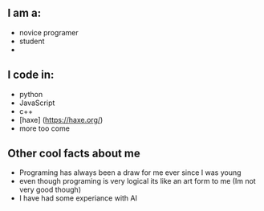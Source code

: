 ## I am a:
- novice programer
- student 
- 
## I code in:
- python 
- JavaScript 
- c++ 
- [haxe] (https://haxe.org/) 
- more too come 

## Other cool facts about me
- Programing has always been a draw for me ever since I was young
- even though programing is very logical its like an art form to me (Im not very good though)
- I have had some experiance with AI
